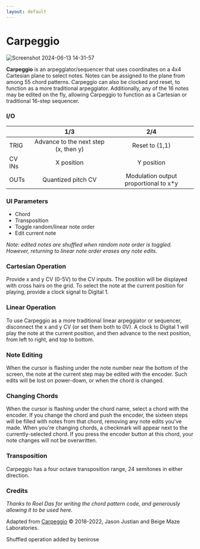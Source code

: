 ```yaml
---
layout: default
---
```

# Carpeggio

![Screenshot 2024-06-13 14-31-57](https://github.com/djphazer/O_C-Phazerville/assets/109086194/291b577c-c139-4e04-81db-a900f47de58b)

**Carpeggio** is an arpeggiator/sequencer that uses coordinates on a 4x4 Cartesian plane to select notes. Notes can be assigned to the plane from among 55 chord patterns. Carpeggio can also be clocked and reset, to function as a more traditional arpeggiator. Additionally, any of the 16 notes may be edited on the fly, allowing Carpeggio to function as a Cartesian or traditional 16-step sequencer.

### I/O

|        |                 1/3                  |                  2/4                  |
| ------ | :----------------------------------: | :-----------------------------------: |
| TRIG   | Advance to the next step (x, then y) |            Reset to (1,1)             |
| CV INs |              X position              |              Y position               |
| OUTs   |          Quantized pitch CV          | Modulation output proportional to x*y |

### UI Parameters
* Chord
* Transposition
* Toggle random/linear note order
* Edit current note

_Note: edited notes are shuffled when random note order is toggled. However, returning to linear note order erases any note edits._

### Cartesian Operation
Provide x and y CV (0-5V) to the CV inputs. The position will be displayed with cross hairs on the grid. To select the note at the current position for playing, provide a clock signal to Digital 1.

### Linear Operation
To use Carpeggio as a more traditional linear arpeggiator or sequencer, disconnect the x and y CV (or set them both to 0V). A clock to Digital 1 will play the note at the current position, and then advance to the next position, from left to right, and top to bottom.

### Note Editing
When the cursor is flashing under the note number near the bottom of the screen, the note at the current step may be edited with the encoder. Such edits will be lost on power-down, or when the chord is changed.

### Changing Chords
When the cursor is flashing under the chord name, select a chord with the encoder. If you change the chord and push the encoder, the sixteen steps will be filled with notes from that chord, removing any note edits you've made. When you're changing chords, a checkmark will appear next to the currently-selected chord. If you press the encoder button at this chord, your note changes will not be overwritten.

### Transposition
Carpeggio has a four octave transposition range, 24 semitones in either direction.

### Credits
_Thanks to Roel Das for writing the chord pattern code, and generously allowing it to be used here._

Adapted from [Carpeggio](https://github.com/Chysn/O_C-HemisphereSuite/wiki/Carpeggio-Cartesian-Arpeggiator) © 2018-2022, Jason Justian and Beige Maze Laboratories.

Shuffled operation added by benirose
